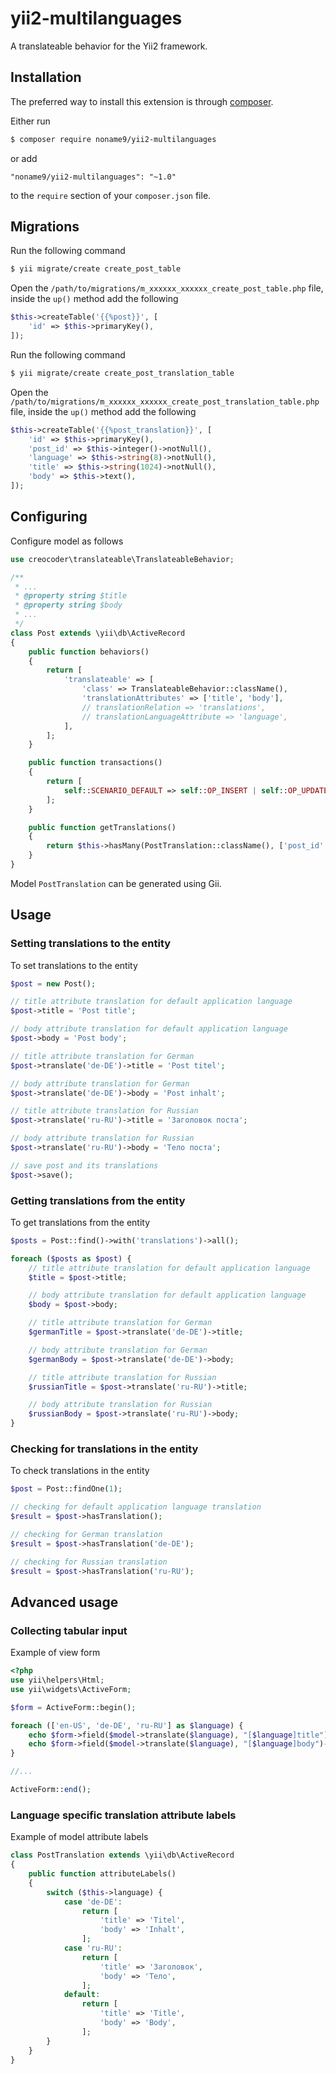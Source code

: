 # yii2-multilanguages
A translateable behavior for the Yii2 framework.

## Installation

The preferred way to install this extension is through [composer](http://getcomposer.org/download/).

Either run

```bash
$ composer require noname9/yii2-multilanguages
```

or add

```
"noname9/yii2-multilanguages": "~1.0"
```

to the `require` section of your `composer.json` file.

## Migrations

Run the following command

```bash
$ yii migrate/create create_post_table
```

Open the `/path/to/migrations/m_xxxxxx_xxxxxx_create_post_table.php` file,
inside the `up()` method add the following

```php
$this->createTable('{{%post}}', [
    'id' => $this->primaryKey(),
]);
```

Run the following command

```bash
$ yii migrate/create create_post_translation_table
```

Open the `/path/to/migrations/m_xxxxxx_xxxxxx_create_post_translation_table.php` file,
inside the `up()` method add the following

```php
$this->createTable('{{%post_translation}}', [
    'id' => $this->primaryKey(),
    'post_id' => $this->integer()->notNull(),
    'language' => $this->string(8)->notNull(),
    'title' => $this->string(1024)->notNull(),
    'body' => $this->text(),
]);

```

## Configuring

Configure model as follows

```php
use creocoder\translateable\TranslateableBehavior;

/**
 * ...
 * @property string $title
 * @property string $body
 * ...
 */
class Post extends \yii\db\ActiveRecord
{
    public function behaviors()
    {
        return [
            'translateable' => [
                'class' => TranslateableBehavior::className(),
                'translationAttributes' => ['title', 'body'],
                // translationRelation => 'translations',
                // translationLanguageAttribute => 'language',
            ],
        ];
    }

    public function transactions()
    {
        return [
            self::SCENARIO_DEFAULT => self::OP_INSERT | self::OP_UPDATE,
        ];
    }

    public function getTranslations()
    {
        return $this->hasMany(PostTranslation::className(), ['post_id' => 'id']);
    }
}
```

Model `PostTranslation` can be generated using Gii.

## Usage

### Setting translations to the entity

To set translations to the entity

```php
$post = new Post();

// title attribute translation for default application language
$post->title = 'Post title';

// body attribute translation for default application language
$post->body = 'Post body';

// title attribute translation for German
$post->translate('de-DE')->title = 'Post titel';

// body attribute translation for German
$post->translate('de-DE')->body = 'Post inhalt';

// title attribute translation for Russian
$post->translate('ru-RU')->title = 'Заголовок поста';

// body attribute translation for Russian
$post->translate('ru-RU')->body = 'Тело поста';

// save post and its translations
$post->save();
```

### Getting translations from the entity

To get translations from the entity

```php
$posts = Post::find()->with('translations')->all();

foreach ($posts as $post) {
    // title attribute translation for default application language
    $title = $post->title;

    // body attribute translation for default application language
    $body = $post->body;

    // title attribute translation for German
    $germanTitle = $post->translate('de-DE')->title;

    // body attribute translation for German
    $germanBody = $post->translate('de-DE')->body;

    // title attribute translation for Russian
    $russianTitle = $post->translate('ru-RU')->title;

    // body attribute translation for Russian
    $russianBody = $post->translate('ru-RU')->body;
}
```

### Checking for translations in the entity

To check translations in the entity

```php
$post = Post::findOne(1);

// checking for default application language translation
$result = $post->hasTranslation();

// checking for German translation
$result = $post->hasTranslation('de-DE');

// checking for Russian translation
$result = $post->hasTranslation('ru-RU');
```

## Advanced usage

### Collecting tabular input

Example of view form

```php
<?php
use yii\helpers\Html;
use yii\widgets\ActiveForm;

$form = ActiveForm::begin();

foreach (['en-US', 'de-DE', 'ru-RU'] as $language) {
    echo $form->field($model->translate($language), "[$language]title")->textInput();
    echo $form->field($model->translate($language), "[$language]body")->textarea();
}

//...

ActiveForm::end();
```

### Language specific translation attribute labels

Example of model attribute labels

```php
class PostTranslation extends \yii\db\ActiveRecord
{
    public function attributeLabels()
    {
        switch ($this->language) {
            case 'de-DE':
                return [
                    'title' => 'Titel',
                    'body' => 'Inhalt',
                ];
            case 'ru-RU':
                return [
                    'title' => 'Заголовок',
                    'body' => 'Тело',
                ];
            default:
                return [
                    'title' => 'Title',
                    'body' => 'Body',
                ];
        }
    }
}
```